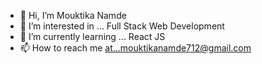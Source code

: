 - 👋 Hi, I’m Mouktika Namde
- 👀 I’m interested in ... Full Stack Web Development
- 🌱 I’m currently learning ... React JS
- 📫 How to reach me at...mouktikanamde712@gmail.com
